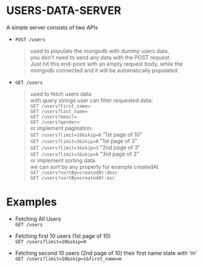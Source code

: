 
# USERS-DATA-SERVER

A simple server consists of two APIs

- `POST /users`
    > used to populate the mongodb with dummy users data,  
    you don't need to send any data with the POST request.  
    Just hit this end-point with an empty request body, while the mongodb connected and it will be automatically populated.

- `GET /users`
    > used to fetch users data  
    with query strings user can filter requested data:  
    `GET /users?first_name=`  
    `GET /users?last_name=`    
    `GET /users?email=`  
    `GET /users?gender=`  
    or implement pagination.  
    `GET /users?limit=10&skip=0` "1st page of 10"  
    `GET /users?limit=3&skip=0` "1st page of 3"  
    `GET /users?limit=3&skip=3` "2nd page of 3"  
    `GET /users?limit=3&skip=6` "3rd page of 3"  
    or implement sorting data.  
    we can sort by any property for example createdAt  
    `GET /users?sortBy=createdAt:desc`  
    `GET /users?sortBy=createdAt:asc`


# Examples

- Fetching All Users  
`GET /users`

- Fetching first 10 users (1st page of 10)  
`GET /users?limit=10&skip=0`

- Fetching second 10 users (2nd page of 10) their first name state with 'm'  
`GET /users?limit=10&skip=1&first_name=m`